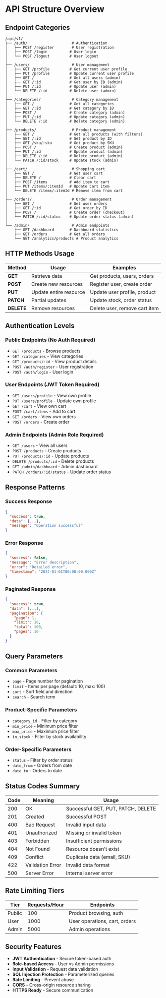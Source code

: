 # API Structure Overview

## Endpoint Categories

```
/api/v1/
├── /auth/                    # Authentication
│   ├── POST /register        # User registration
│   ├── POST /login          # User login
│   └── POST /logout         # User logout
│
├── /users/                   # User management
│   ├── GET /profile         # Get current user profile
│   ├── PUT /profile         # Update current user profile
│   ├── GET /                # Get all users (admin)
│   ├── GET /:id             # Get user by ID (admin)
│   ├── PUT /:id             # Update user (admin)
│   └── DELETE /:id          # Delete user (admin)
│
├── /categories/              # Category management
│   ├── GET /                # Get all categories
│   ├── GET /:id             # Get category by ID
│   ├── POST /               # Create category (admin)
│   ├── PUT /:id             # Update category (admin)
│   └── DELETE /:id          # Delete category (admin)
│
├── /products/                # Product management
│   ├── GET /                # Get all products (with filters)
│   ├── GET /:id             # Get product by ID
│   ├── GET /sku/:sku        # Get product by SKU
│   ├── POST /               # Create product (admin)
│   ├── PUT /:id             # Update product (admin)
│   ├── DELETE /:id          # Delete product (admin)
│   └── PATCH /:id/stock     # Update stock (admin)
│
├── /cart/                    # Shopping cart
│   ├── GET /                # Get user cart
│   ├── DELETE /             # Clear cart
│   ├── POST /items          # Add item to cart
│   ├── PUT /items/:itemId   # Update cart item
│   └── DELETE /items/:itemId # Remove item from cart
│
├── /orders/                  # Order management
│   ├── GET /                # Get user orders
│   ├── GET /:id             # Get order by ID
│   ├── POST /               # Create order (checkout)
│   └── PATCH /:id/status    # Update order status (admin)
│
└── /admin/                   # Admin endpoints
    ├── GET /dashboard       # Dashboard statistics
    ├── GET /orders          # Get all orders
    └── GET /analytics/products # Product analytics
```

## HTTP Methods Usage

| Method | Usage | Examples |
|--------|-------|----------|
| **GET** | Retrieve data | Get products, users, orders |
| **POST** | Create new resources | Register user, create order |
| **PUT** | Update entire resource | Update user profile, product |
| **PATCH** | Partial updates | Update stock, order status |
| **DELETE** | Remove resources | Delete user, remove cart item |

## Authentication Levels

### Public Endpoints (No Auth Required)
- `GET /products` - Browse products
- `GET /categories` - View categories
- `GET /products/:id` - View product details
- `POST /auth/register` - User registration
- `POST /auth/login` - User login

### User Endpoints (JWT Token Required)
- `GET /users/profile` - View own profile
- `PUT /users/profile` - Update own profile
- `GET /cart` - View own cart
- `POST /cart/items` - Add to cart
- `GET /orders` - View own orders
- `POST /orders` - Create order

### Admin Endpoints (Admin Role Required)
- `GET /users` - View all users
- `POST /products` - Create products
- `PUT /products/:id` - Update products
- `DELETE /products/:id` - Delete products
- `GET /admin/dashboard` - Admin dashboard
- `PATCH /orders/:id/status` - Update order status

## Response Patterns

### Success Response
```json
{
  "success": true,
  "data": {...},
  "message": "Operation successful"
}
```

### Error Response
```json
{
  "success": false,
  "message": "Error description",
  "error": "Detailed error",
  "timestamp": "2024-01-01T00:00:00.000Z"
}
```

### Paginated Response
```json
{
  "success": true,
  "data": [...],
  "pagination": {
    "page": 1,
    "limit": 10,
    "total": 100,
    "pages": 10
  }
}
```

## Query Parameters

### Common Parameters
- `page` - Page number for pagination
- `limit` - Items per page (default: 10, max: 100)
- `sort` - Sort field and direction
- `search` - Search term

### Product-Specific Parameters
- `category_id` - Filter by category
- `min_price` - Minimum price filter
- `max_price` - Maximum price filter
- `in_stock` - Filter by stock availability

### Order-Specific Parameters
- `status` - Filter by order status
- `date_from` - Orders from date
- `date_to` - Orders to date

## Status Codes Summary

| Code | Meaning | Usage |
|------|---------|-------|
| 200 | OK | Successful GET, PUT, PATCH, DELETE |
| 201 | Created | Successful POST |
| 400 | Bad Request | Invalid input data |
| 401 | Unauthorized | Missing or invalid token |
| 403 | Forbidden | Insufficient permissions |
| 404 | Not Found | Resource doesn't exist |
| 409 | Conflict | Duplicate data (email, SKU) |
| 422 | Validation Error | Invalid data format |
| 500 | Server Error | Internal server error |

## Rate Limiting Tiers

| Tier | Requests/Hour | Endpoints |
|------|---------------|-----------|
| Public | 100 | Product browsing, auth |
| User | 1000 | User operations, cart, orders |
| Admin | 5000 | Admin operations |

## Security Features

- **JWT Authentication** - Secure token-based auth
- **Role-based Access** - User vs Admin permissions
- **Input Validation** - Request data validation
- **SQL Injection Protection** - Parameterized queries
- **Rate Limiting** - Prevent abuse
- **CORS** - Cross-origin resource sharing
- **HTTPS Ready** - Secure communication 